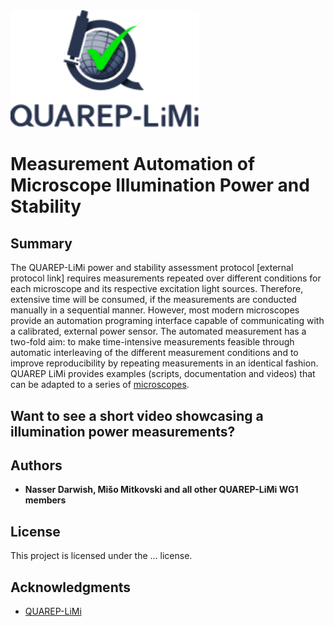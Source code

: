 <img src="/Images/QUAREP_logo_stacked.svg" alt="QUAREP-LiMi Logo" width=60%>

# Measurement Automation of Microscope Illumination Power and Stability


## Summary
The QUAREP-LiMi power and stability assessment protocol [external protocol link] requires measurements repeated over different conditions for each microscope and its respective excitation light sources. Therefore, extensive time will be consumed, if the measurements are conducted manually in a sequential manner. However, most modern microscopes provide an automation programing interface capable of communicating with a calibrated, external power sensor. The automated measurement has a two-fold aim: to make time-intensive measurements feasible through automatic interleaving of the different measurement conditions and to improve reproducibility by repeating measurements in an identical fashion.
QUAREP LiMi provides examples (scripts, documentation and videos) that can be adapted to a series of <a href="/Microscope_Systems/"> microscopes</a>.

## Want to see a short video showcasing a illumination power measurements?


## Authors

* **Nasser Darwish, Mišo Mitkovski and all other QUAREP-LiMi WG1 members** 

## License

This project is licensed under the ... license.

## Acknowledgments

* <a href="https://quarep.org/">QUAREP-LiMi</a>

